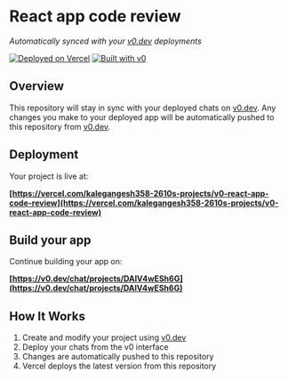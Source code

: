 # React app code review

*Automatically synced with your [v0.dev](https://v0.dev) deployments*

[![Deployed on Vercel](https://img.shields.io/badge/Deployed%20on-Vercel-black?style=for-the-badge&logo=vercel)](https://vercel.com/kalegangesh358-2610s-projects/v0-react-app-code-review)
[![Built with v0](https://img.shields.io/badge/Built%20with-v0.dev-black?style=for-the-badge)](https://v0.dev/chat/projects/DAIV4wESh6G)

## Overview

This repository will stay in sync with your deployed chats on [v0.dev](https://v0.dev).
Any changes you make to your deployed app will be automatically pushed to this repository from [v0.dev](https://v0.dev).

## Deployment

Your project is live at:

**[https://vercel.com/kalegangesh358-2610s-projects/v0-react-app-code-review](https://vercel.com/kalegangesh358-2610s-projects/v0-react-app-code-review)**

## Build your app

Continue building your app on:

**[https://v0.dev/chat/projects/DAIV4wESh6G](https://v0.dev/chat/projects/DAIV4wESh6G)**

## How It Works

1. Create and modify your project using [v0.dev](https://v0.dev)
2. Deploy your chats from the v0 interface
3. Changes are automatically pushed to this repository
4. Vercel deploys the latest version from this repository
